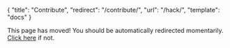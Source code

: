 { "title": "Contribute", "redirect": "/contribute/", "url": "/hack/", "template": "docs" }

This page has moved! You should be automatically redirected momentarily. [Click
here](/contribute/) if not.

